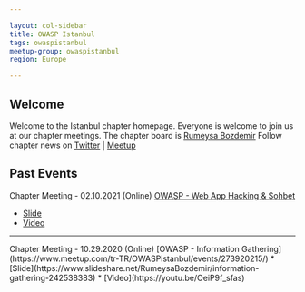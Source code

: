 ```yaml
---

layout: col-sidebar
title: OWASP Istanbul
tags: owaspistanbul
meetup-group: owaspistanbul
region: Europe

---
```



## Welcome
Welcome to the Istanbul chapter homepage. Everyone is welcome to join us at our chapter meetings. The chapter board is <a href="mailto:rumeysa.bozdemir@owasp.org">Rumeysa Bozdemir</a>
Follow chapter news on [Twitter](https://twitter.com/OWASPIstanbul) | [Meetup](https://www.meetup.com/OWASPIstanbul/)

## Past Events
Chapter Meeting - 02.10.2021 (Online)
[OWASP - Web App Hacking & Sohbet](https://www.meetup.com/tr-TR/OWASPistanbul/events/276188658/)
* [Slide](https://www.slideshare.net/RumeysaBozdemir/web-app-hacking-owasp-istanbul-242538417)
* [Video](https://youtu.be/vC_C26a1lzw)
<hr>
Chapter Meeting - 10.29.2020 (Online)
[OWASP - Information Gathering](https://www.meetup.com/tr-TR/OWASPistanbul/events/273920215/)
* [Slide](https://www.slideshare.net/RumeysaBozdemir/information-gathering-242538383)
* [Video](https://youtu.be/OeiP9f_sfas)
